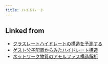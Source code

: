 ```yaml
---
title: ハイドレート
---
```



## Linked from

* [クラスレートハイドレートの構造を予測する](/クラスレートハイドレートの構造を予測する)
* [ゲスト分子配置からみたハイドレート構造](/ゲスト分子配置からみたハイドレート構造)
* [ネットワーク物質のアモルファス構造解析](/ネットワーク物質のアモルファス構造解析)


